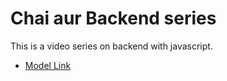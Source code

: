 # Chai aur Backend series

This is a video series on backend with javascript.

- [Model Link](https://app.eraser.io/workspace/YtPqZ1VogxGy1jzIDkzj)